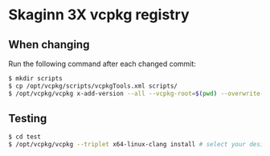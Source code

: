 # Skaginn 3X vcpkg registry


## When changing

Run the following command after each changed commit:
```bash
$ mkdir scripts
$ cp /opt/vcpkg/scripts/vcpkgTools.xml scripts/
$ /opt/vcpkg/vcpkg x-add-version --all --vcpkg-root=$(pwd) --overwrite-version
```

## Testing

```bash
$ cd test
$ /opt/vcpkg/vcpkg --triplet x64-linux-clang install # select your desired triplet
```
